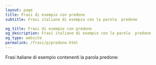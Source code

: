 ```yaml
---
layout: page
title: Frasi di esempio con predone 
subtitle: Frasi italiane di esempio con la parola  predone

og_title: Frasi di esempio con predone 
og_description: Frasi italiane di esempio con la parola  predone
og_type: website
permalink: /frasi/p/predone.html
---
```


Frasi italiane di esempio contenenti la parola predone:



